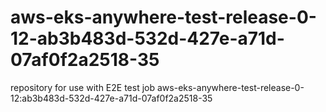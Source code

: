 # aws-eks-anywhere-test-release-0-12-ab3b483d-532d-427e-a71d-07af0f2a2518-35
repository for use with E2E test job aws-eks-anywhere-test-release-0-12:ab3b483d-532d-427e-a71d-07af0f2a2518-35
